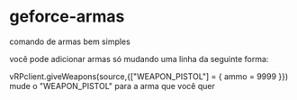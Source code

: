 # geforce-armas
comando de armas bem simples

você pode adicionar armas só mudando uma linha da seguinte forma:

vRPclient.giveWeapons(source,{["WEAPON_PISTOL"] = { ammo = 9999 }})
mude o "WEAPON_PISTOL" para a arma que você quer

